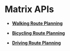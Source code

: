 # Matrix APIs<a name="EN-US_TOPIC_0000001145781045"></a>

-   **[Walking Route Planning](matrix-walking.md)**  

-   **[Bicycling Route Planning](matrix-bicycling.md)**  

-   **[Driving Route Planning](matrix-driving.md)**  


